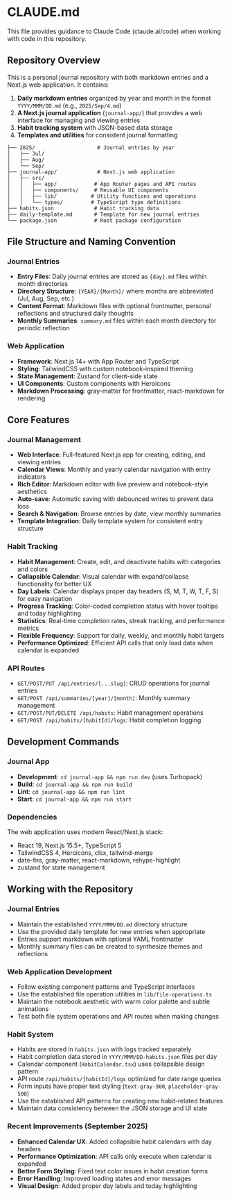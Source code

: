 # CLAUDE.md

This file provides guidance to Claude Code (claude.ai/code) when working with code in this repository.

## Repository Overview

This is a personal journal repository with both markdown entries and a Next.js web application. It contains:

1. **Daily markdown entries** organized by year and month in the format `YYYY/MMM/DD.md` (e.g., `2025/Sep/4.md`)
2. **A Next.js journal application** (`journal-app/`) that provides a web interface for managing and viewing entries
3. **Habit tracking system** with JSON-based data storage
4. **Templates and utilities** for consistent journal formatting

```
├── 2025/                    # Journal entries by year
│   ├── Jul/
│   ├── Aug/
│   └── Sep/
├── journal-app/             # Next.js web application
│   ├── src/
│   │   ├── app/            # App Router pages and API routes
│   │   ├── components/     # Reusable UI components
│   │   ├── lib/           # Utility functions and operations
│   │   └── types/         # TypeScript type definitions
├── habits.json             # Habit tracking data
├── daily-template.md       # Template for new journal entries
└── package.json            # Root package configuration
```

## File Structure and Naming Convention

### Journal Entries
- **Entry Files**: Daily journal entries are stored as `{day}.md` files within month directories
- **Directory Structure**: `{YEAR}/{Month}/` where months are abbreviated (Jul, Aug, Sep, etc.)
- **Content Format**: Markdown files with optional frontmatter, personal reflections and structured daily thoughts
- **Monthly Summaries**: `summary.md` files within each month directory for periodic reflection

### Web Application
- **Framework**: Next.js 14+ with App Router and TypeScript
- **Styling**: TailwindCSS with custom notebook-inspired theming
- **State Management**: Zustand for client-side state
- **UI Components**: Custom components with Heroicons
- **Markdown Processing**: gray-matter for frontmatter, react-markdown for rendering

## Core Features

### Journal Management
- **Web Interface**: Full-featured Next.js app for creating, editing, and viewing entries
- **Calendar Views**: Monthly and yearly calendar navigation with entry indicators  
- **Rich Editor**: Markdown editor with live preview and notebook-style aesthetics
- **Auto-save**: Automatic saving with debounced writes to prevent data loss
- **Search & Navigation**: Browse entries by date, view monthly summaries
- **Template Integration**: Daily template system for consistent entry structure

### Habit Tracking
- **Habit Management**: Create, edit, and deactivate habits with categories and colors
- **Collapsible Calendar**: Visual calendar with expand/collapse functionality for better UX
- **Day Labels**: Calendar displays proper day headers (S, M, T, W, T, F, S) for easy navigation
- **Progress Tracking**: Color-coded completion status with hover tooltips and today highlighting
- **Statistics**: Real-time completion rates, streak tracking, and performance metrics
- **Flexible Frequency**: Support for daily, weekly, and monthly habit targets
- **Performance Optimized**: Efficient API calls that only load data when calendar is expanded

### API Routes
- `GET/POST/PUT /api/entries/[...slug]`: CRUD operations for journal entries
- `GET/POST /api/summaries/[year]/[month]`: Monthly summary management
- `GET/POST/PUT/DELETE /api/habits`: Habit management operations
- `GET/POST /api/habits/[habitId]/logs`: Habit completion logging

## Development Commands

### Journal App
- **Development**: `cd journal-app && npm run dev` (uses Turbopack)
- **Build**: `cd journal-app && npm run build`  
- **Lint**: `cd journal-app && npm run lint`
- **Start**: `cd journal-app && npm run start`

### Dependencies
The web application uses modern React/Next.js stack:
- React 19, Next.js 15.5+, TypeScript 5
- TailwindCSS 4, Heroicons, clsx, tailwind-merge
- date-fns, gray-matter, react-markdown, rehype-highlight
- zustand for state management

## Working with the Repository

### Journal Entries
- Maintain the established `YYYY/MMM/DD.md` directory structure
- Use the provided daily template for new entries when appropriate
- Entries support markdown with optional YAML frontmatter
- Monthly summary files can be created to synthesize themes and reflections

### Web Application Development  
- Follow existing component patterns and TypeScript interfaces
- Use the established file operation utilities in `lib/file-operations.ts`
- Maintain the notebook aesthetic with warm color palette and subtle animations
- Test both file system operations and API routes when making changes

### Habit System
- Habits are stored in `habits.json` with logs tracked separately  
- Habit completion data stored in `YYYY/MMM/DD-habits.json` files per day
- Calendar component (`HabitCalendar.tsx`) uses collapsible design pattern
- API route `/api/habits/[habitId]/logs` optimized for date range queries
- Form inputs have proper text styling (`text-gray-900`, `placeholder-gray-500`)
- Use the established API patterns for creating new habit-related features
- Maintain data consistency between the JSON storage and UI state

### Recent Improvements (September 2025)
- **Enhanced Calendar UX**: Added collapsible habit calendars with day headers
- **Performance Optimization**: API calls only execute when calendar is expanded
- **Better Form Styling**: Fixed text color issues in habit creation forms
- **Error Handling**: Improved loading states and error messages
- **Visual Design**: Added proper day labels and today highlighting